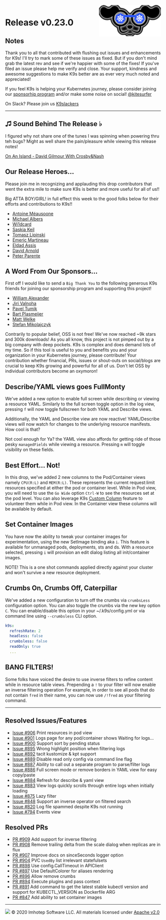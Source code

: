 <img src="https://raw.githubusercontent.com/derailed/k9s/master/assets/k9s_small.png" align="right" width="200" height="auto"/>

# Release v0.23.0

## Notes

Thank you to all that contributed with flushing out issues and enhancements for K9s! I'll try to mark some of these issues as fixed. But if you don't mind grab the latest rev and see if we're happier with some of the fixes! If you've filed an issue please help me verify and close. Your support, kindness and awesome suggestions to make K9s better are as ever very much noted and appreciated!

If you feel K9s is helping your Kubernetes journey, please consider joining our [sponsorhip program](https://github.com/sponsors/derailed) and/or make some noise on social! [@kitesurfer](https://twitter.com/kitesurfer)

On Slack? Please join us [K9slackers](https://join.slack.com/t/k9sers/shared_invite/enQtOTA5MDEyNzI5MTU0LWQ1ZGI3MzliYzZhZWEyNzYxYzA3NjE0YTk1YmFmNzViZjIyNzhkZGI0MmJjYzhlNjdlMGJhYzE2ZGU1NjkyNTM)

---

## ♫ Sound Behind The Release ♭

I figured why not share one of the tunes I was spinning when powering thru teh bugs? Might as well share the pain/pleasure while viewing this release notes!

[On An Island - David Gilmour With Crosby&Nash](https://www.youtube.com/watch?v=kEa__0wtIRo)

## Our Release Heroes...

Please join me in recognizing and applauding this drop contributors that went the extra mile to make sure K9s is better and more useful for all of us!!

Big ATTA BOY/GIRL! in full effect this week to the good folks below for their efforts and contributions to K9s!!

* [Antoine Méausoone](https://github.com/Ameausoone)
* [Michael Albers](https://github.com/michaeljohnalbers)
* [Wi1dcard](https://github.com/wi1dcard)
* [Saskia Keil](https://github.com/SaskiaKeil)
* [Tomasz Lipinski](https://github.com/tlipinski)
* [Emeric Martineau](https://github.com/emeric-martineau)
* [Eldad Assis](https://github.com/eldada)
* [David Arnold](https://github.com/blaggacao)
* [Peter Parente](https://github.com/parente)

## A Word From Our Sponsors...

First off I would like to send a `Big Thank You` to the following generous K9s friends for joining our sponsorship program and supporting this project!

* [William Alexander](https://github.com/carpetfuz)
* [Jiri Valnoha](https://github.com/waldauf)
* [Pavel Tumik](https://github.com/sagor999)
* [Bart Plasmeijer](https://github.com/bplasmeijer)
* [Matt Welke](https://github.com/mattwelke)
* [Stefan Mikolajczyk](https://github.com/stefanmiko)

Contrarily to popular belief, OSS is not free! We've now reached ~9k stars and 300k downloads! As you all know, this project is not pimped out by a big company with deep pockets. K9s is complex and does demand lots of my time. So if this tool is useful to you and benefits you and your organization in your Kubernetes journey, please contribute! Your contribution whether financial, PRs, issues or shout-outs on social/blogs are crucial to keep K9s growing and powerful for all of us. Don't let OSS by individual contributors become an oxymoron!

## Describe/YAML views goes FullMonty

We've added a new option to enable full screen while describing or viewing a resource YAML. Similarly to the full screen toggle option in the log view, pressing `f` will now toggle fullscreen for both YAML and Describe views.

Additionally, the YAML and Describe view are now reactive! YAML/Describe views will now watch for changes to the underlying resource manifests. How cool is that?

Not cool enough for Ya? the YAML view also affords for getting ride of those pesky `managedFields` while viewing a resource. Pressing `m` will toggle visibility on these fields.

## Best Effort... Not!

In this drop, we've added 2 new columns to the Pod/Container views namely `CPU(R:L)` and `MEM(R:L)`. These represents the current request:limit resources specified at either the pod or container level. While in Pod view, you will need to use the `Go Wide` option `Ctrl-W` to see the resources set at the pod level. You can also leverage K9s [Custom Column](https://github.com/derailed/k9s#resource-custom-columns) feature to volunteer them while in Pod view. In the Container view these columns will be available by default.

## Set Container Images

You have now the ability to tweak your container images for experimentation, using the new SetImage binding aka `i`. This feature is available for unmanaged pods, deployments, sts and ds. With a resource selected, pressing `i` will provision an edit dialog listing all init/container images.

NOTE! This is a one shot commands applied directly against your cluster and won't survive a new resource deployment.

## Crumbs On, Crumbs Off, Caterpillar

We've added a new configuration to turn off the crumbs via `crumbsLess` configuration option. You can also toggle the crumbs via the new key option `C`. You can enable/disable this option in your ~/.k9s/config.yml or via command line using `--crumbsless` CLI option.

```yaml
k9s:
  refreshRate: 2
  headless: false
  crumbsless: false
  readOnly: true
  ...
```

## BANG FILTERS!

Some folks have voiced the desire to use inverse filters to refine content while in resource table views. Prepending a `!` to your filter will now enable an inverse filtering operation For example, in order to see all pods that do not contain `fred` in their name, you can now use `/!fred` as your filtering command.

---

## Resolved Issues/Features

* [Issue #906](https://github.com/derailed/k9s/issues/906) Print resources in pod view
* [Issue #901](https://github.com/derailed/k9s/issues/901) Logs page for any pod/container shows Waiting for logs...
* [Issue #900](https://github.com/derailed/k9s/issues/900) Support sort by pending status
* [Issue #895](https://github.com/derailed/k9s/issues/895) Wrong highlight position when filtering logs
* [Issue #892](https://github.com/derailed/k9s/issues/892) tacit kustomize & kpt support
* [Issue #889](https://github.com/derailed/k9s/issues/889) Disable read only config via command line flag
* [Issue #887](https://github.com/derailed/k9s/issues/887) Ability to call out a separate program to parse/filter logs
* [Issue #886](https://github.com/derailed/k9s/issues/886) Full screen mode or remove borders in YAML view for easy copy/paste
* [Issue #884](https://github.com/derailed/k9s/issues/884) Refresh for describe & yaml view
* [Issue #883](https://github.com/derailed/k9s/issues/883) View logs quickly scrolls through entire logs when initially loading
* [Issue #875](https://github.com/derailed/k9s/issues/875) Lazy filter
* [Issue #848](https://github.com/derailed/k9s/issues/848) Support an inverse operator on filtered search
* [Issue #820](https://github.com/derailed/k9s/issues/820) Log file spammed despite K9s not running
* [Issue #794](https://github.com/derailed/k9s/issues/794) Events view

## Resolved PRs

* [PR #909](https://github.com/derailed/k9s/pull/909) Add support for inverse filtering
* [PR #908](https://github.com/derailed/k9s/pull/908) Remove trailing delta from the scale dialog when replicas are in flux
* [PR #907](https://github.com/derailed/k9s/pull/907) Improve docs on sinceSeconds logger option
* [PR #904](https://github.com/derailed/k9s/pull/904) PVC `UsedBy` list irrelevant statefulsets
* [PR #898](https://github.com/derailed/k9s/pull/898) Use config.CallTimeout in APIClient
* [PR #897](https://github.com/derailed/k9s/pull/897) Use DefaultColorer for aliases rendering
* [PR #896](https://github.com/derailed/k9s/pull/896) Allow remove crumbs
* [PR #894](https://github.com/derailed/k9s/pull/894) Execute plugins and pass context
* [PR #891](https://github.com/derailed/k9s/pull/891) Add command to get the latest stable kubectl version and support for KUBECTL_VERSION as Dockerfile ARG
* [PR #847](https://github.com/derailed/k9s/pull/847) Add ability to set container images

---

<img src="https://raw.githubusercontent.com/derailed/k9s/master/assets/imhotep_logo.png" width="32" height="auto"/> © 2020 Imhotep Software LLC. All materials licensed under [Apache v2.0](http://www.apache.org/licenses/LICENSE-2.0)
